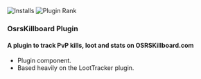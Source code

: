 ![Installs](https://img.shields.io/endpoint?url=https://i.pluginhub.info/shields/installs/plugin/OsrsKillboard)
![Plugin Rank](https://img.shields.io/endpoint?url=https://i.pluginhub.info/shields/rank/plugin/OsrsKillboard)

### OsrsKillboard Plugin
#### A plugin to track PvP kills, loot and stats on OSRSKillboard.com

- Plugin component.
- Based heavily on the LootTracker plugin.
